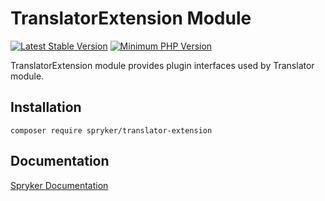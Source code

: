 # TranslatorExtension Module
[![Latest Stable Version](https://poser.pugx.org/spryker/translator-extension/v/stable.svg)](https://packagist.org/packages/spryker/translator-extension)
[![Minimum PHP Version](https://img.shields.io/badge/php-%3E%3D%208.2-8892BF.svg)](https://php.net/)

TranslatorExtension module provides plugin interfaces used by Translator module.

## Installation

```
composer require spryker/translator-extension
```

## Documentation

[Spryker Documentation](https://docs.spryker.com)
